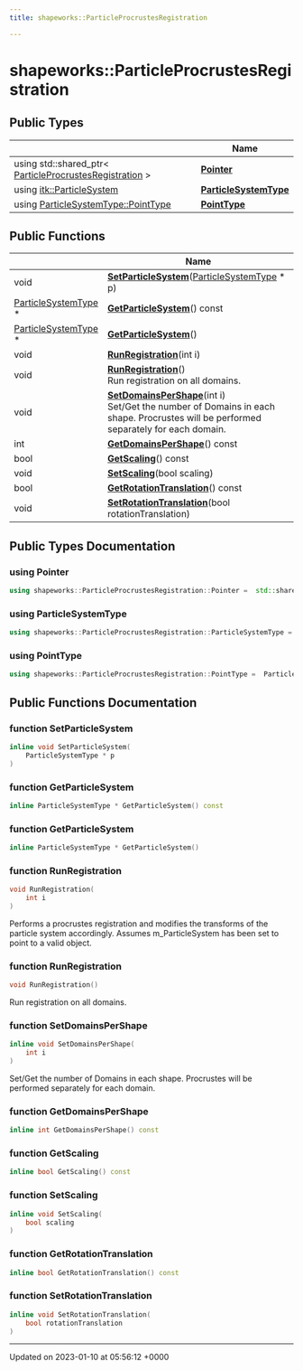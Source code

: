 ```yaml
---
title: shapeworks::ParticleProcrustesRegistration

---
```


# shapeworks::ParticleProcrustesRegistration





## Public Types

|                | Name           |
| -------------- | -------------- |
| using std::shared_ptr< [ParticleProcrustesRegistration](../Classes/classshapeworks_1_1ParticleProcrustesRegistration.md) > | **[Pointer](../Classes/classshapeworks_1_1ParticleProcrustesRegistration.md#using-pointer)**  |
| using [itk::ParticleSystem](../Classes/classitk_1_1ParticleSystem.md) | **[ParticleSystemType](../Classes/classshapeworks_1_1ParticleProcrustesRegistration.md#using-particlesystemtype)**  |
| using [ParticleSystemType::PointType](../Classes/classitk_1_1ParticleSystem.md#typedef-pointtype) | **[PointType](../Classes/classshapeworks_1_1ParticleProcrustesRegistration.md#using-pointtype)**  |

## Public Functions

|                | Name           |
| -------------- | -------------- |
| void | **[SetParticleSystem](../Classes/classshapeworks_1_1ParticleProcrustesRegistration.md#function-setparticlesystem)**([ParticleSystemType](../Classes/classitk_1_1ParticleSystem.md) * p) |
| [ParticleSystemType](../Classes/classitk_1_1ParticleSystem.md) * | **[GetParticleSystem](../Classes/classshapeworks_1_1ParticleProcrustesRegistration.md#function-getparticlesystem)**() const |
| [ParticleSystemType](../Classes/classitk_1_1ParticleSystem.md) * | **[GetParticleSystem](../Classes/classshapeworks_1_1ParticleProcrustesRegistration.md#function-getparticlesystem)**() |
| void | **[RunRegistration](../Classes/classshapeworks_1_1ParticleProcrustesRegistration.md#function-runregistration)**(int i) |
| void | **[RunRegistration](../Classes/classshapeworks_1_1ParticleProcrustesRegistration.md#function-runregistration)**()<br>Run registration on all domains.  |
| void | **[SetDomainsPerShape](../Classes/classshapeworks_1_1ParticleProcrustesRegistration.md#function-setdomainspershape)**(int i)<br>Set/Get the number of Domains in each shape. Procrustes will be performed separately for each domain.  |
| int | **[GetDomainsPerShape](../Classes/classshapeworks_1_1ParticleProcrustesRegistration.md#function-getdomainspershape)**() const |
| bool | **[GetScaling](../Classes/classshapeworks_1_1ParticleProcrustesRegistration.md#function-getscaling)**() const |
| void | **[SetScaling](../Classes/classshapeworks_1_1ParticleProcrustesRegistration.md#function-setscaling)**(bool scaling) |
| bool | **[GetRotationTranslation](../Classes/classshapeworks_1_1ParticleProcrustesRegistration.md#function-getrotationtranslation)**() const |
| void | **[SetRotationTranslation](../Classes/classshapeworks_1_1ParticleProcrustesRegistration.md#function-setrotationtranslation)**(bool rotationTranslation) |

## Public Types Documentation

### using Pointer

```cpp
using shapeworks::ParticleProcrustesRegistration::Pointer =  std::shared_ptr<ParticleProcrustesRegistration>;
```


### using ParticleSystemType

```cpp
using shapeworks::ParticleProcrustesRegistration::ParticleSystemType =  itk::ParticleSystem;
```


### using PointType

```cpp
using shapeworks::ParticleProcrustesRegistration::PointType =  ParticleSystemType::PointType;
```


## Public Functions Documentation

### function SetParticleSystem

```cpp
inline void SetParticleSystem(
    ParticleSystemType * p
)
```


### function GetParticleSystem

```cpp
inline ParticleSystemType * GetParticleSystem() const
```


### function GetParticleSystem

```cpp
inline ParticleSystemType * GetParticleSystem()
```


### function RunRegistration

```cpp
void RunRegistration(
    int i
)
```


Performs a procrustes registration and modifies the transforms of the particle system accordingly. Assumes m_ParticleSystem has been set to point to a valid object. 


### function RunRegistration

```cpp
void RunRegistration()
```

Run registration on all domains. 

### function SetDomainsPerShape

```cpp
inline void SetDomainsPerShape(
    int i
)
```

Set/Get the number of Domains in each shape. Procrustes will be performed separately for each domain. 

### function GetDomainsPerShape

```cpp
inline int GetDomainsPerShape() const
```


### function GetScaling

```cpp
inline bool GetScaling() const
```


### function SetScaling

```cpp
inline void SetScaling(
    bool scaling
)
```


### function GetRotationTranslation

```cpp
inline bool GetRotationTranslation() const
```


### function SetRotationTranslation

```cpp
inline void SetRotationTranslation(
    bool rotationTranslation
)
```


-------------------------------

Updated on 2023-01-10 at 05:56:12 +0000